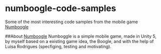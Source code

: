 # numboogle-code-samples
Some of the most interesting code samples from the mobile game [Numboogle](www.youtube.com)

##About [Numboogle](www.youtube.com)
Numboggle is a simple mobile game, made in Unity 5, by myself based on a existing game idea, the Boogle, and with the help of Luisa Rodrigues (specfiging, testing and motivating).